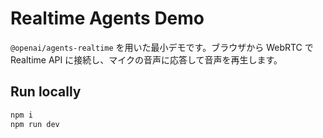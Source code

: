# Realtime Agents Demo

`@openai/agents-realtime` を用いた最小デモです。ブラウザから WebRTC で Realtime API に接続し、マイクの音声に応答して音声を再生します。

## Run locally

```bash
npm i
npm run dev
```
